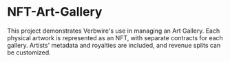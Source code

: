 # NFT-Art-Gallery
This project demonstrates Verbwire's use in managing an Art Gallery. Each physical artwork is represented as an NFT, with separate contracts for each gallery. Artists' metadata and royalties are included, and revenue splits can be customized.
